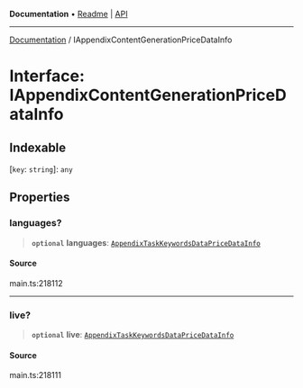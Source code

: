 **Documentation** • [Readme](../README.md) \| [API](../globals.md)

***

[Documentation](../README.md) / IAppendixContentGenerationPriceDataInfo

# Interface: IAppendixContentGenerationPriceDataInfo

## Indexable

 \[`key`: `string`\]: `any`

## Properties

### languages?

> **`optional`** **languages**: [`AppendixTaskKeywordsDataPriceDataInfo`](../classes/AppendixTaskKeywordsDataPriceDataInfo.md)

#### Source

main.ts:218112

***

### live?

> **`optional`** **live**: [`AppendixTaskKeywordsDataPriceDataInfo`](../classes/AppendixTaskKeywordsDataPriceDataInfo.md)

#### Source

main.ts:218111
